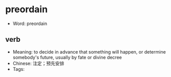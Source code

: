 # preordain

- Word: preordain

## verb

- Meaning: to decide in advance that something will happen, or determine somebody's future, usually by fate or divine decree
- Chinese: 注定；预先安排
- Tags: 

